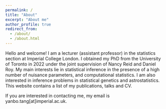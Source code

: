 ```yaml
---
permalink: /
title: "About"
excerpt: "About me"
author_profile: true
redirect_from: 
  - /about/
  - /about.html
---
```


Hello and welcome! I am a lecturer (assistant professor) in the statistics section at Imperial College London. I obtained my PhD from the University of Toronto in 2022 under the joint supervision of Nancy Reid and Daniel Roy.
My main interests lie in statistical inference in the presence of a high number of nuisance parameters, and computational statistics.
I am also interested in inference problems in statistical genetics and astrostatistics. 
This website contains a list of my publications, talks and CV. 

If you are interested in contacting me, my email is yanbo.tang[at]imperial.ac.uk. 
